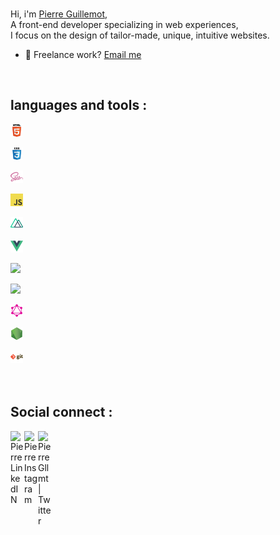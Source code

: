 ###
Hi, i'm [Pierre Guillemot](https://pierreguillemot.com/), <br>A front-end developer specializing in web experiences,<br> 
I focus on the design of tailor-made, unique, intuitive websites.
<br />

- 💼 Freelance work? [Email me](mailto:contact@pierreguillemot.com)

<br />

## languages and tools :

<code><a href="https://fr.wikipedia.org/wiki/HTML5"><img height="20" src="https://raw.githubusercontent.com/github/explore/80688e429a7d4ef2fca1e82350fe8e3517d3494d/topics/html/html.png" /></a></code>

<code><a href="https://developer.mozilla.org/fr/docs/Web/CSS"><img height="20" src="https://raw.githubusercontent.com/github/explore/80688e429a7d4ef2fca1e82350fe8e3517d3494d/topics/css/css.png" /></a></code>

<code><a href="https://sass-lang.com/"><img height="20" src="https://raw.githubusercontent.com/github/explore/80688e429a7d4ef2fca1e82350fe8e3517d3494d/topics/sass/sass.png" /></a></code>

<code><a href="https://developer.mozilla.org/fr/docs/Web/JavaScript"><img height="20" src="https://raw.githubusercontent.com/github/explore/80688e429a7d4ef2fca1e82350fe8e3517d3494d/topics/javascript/javascript.png"/></a></code>

<code><a href="https://nuxtjs.org/"><img height="20" src="https://raw.githubusercontent.com/github/explore/37f1f9609f5c48a47f4d9c1a916fc2069fd0141c/topics/nuxt/nuxt.png"/></a></code>

<code><a href="https://vuejs.org/"><img height="20" src="https://raw.githubusercontent.com/github/explore/80688e429a7d4ef2fca1e82350fe8e3517d3494d/topics/vue/vue.png"/></a></code>

<code><a href="https://vitejs.dev/"><img height="20" src="https://camo.githubusercontent.com/61e102d7c605ff91efedb9d7e47c1c4a07cef59d3e1da202fd74f4772122ca4e/68747470733a2f2f766974656a732e6465762f6c6f676f2e737667"/></a></code>

<code><a href="https://greensock.com/gsap/"><img height="20" src="https://greensock.com/uploads/monthly_2020_03/tweenmax.png.cf27916e926fbb328ff214f66b4c8429.png"/></a></code>

<code><a href="https://graphql.org/"><img height="20" src="https://raw.githubusercontent.com/github/explore/5c058a388828bb5fde0bcafd4bc867b5bb3f26f3/topics/graphql/graphql.png" /></a></code>

<code><a href="https://nodejs.org/en/"><img height="20" src="https://raw.githubusercontent.com/github/explore/80688e429a7d4ef2fca1e82350fe8e3517d3494d/topics/nodejs/nodejs.png" /></a></code>

<code><a href="https://git-scm.com/"><img height="20" src="https://raw.githubusercontent.com/github/explore/80688e429a7d4ef2fca1e82350fe8e3517d3494d/topics/git/git.png" /></a></code>
<br />
<br />
<br />
 
## Social connect :

<a href="https://www.linkedin.com/in/gllmt/">
  <img align="left" alt="Pierre LinkedIN" width="22px" src="https://raw.githubusercontent.com/peterthehan/peterthehan/master/assets/linkedin.svg" />
</a>
<a href="https://www.instagram.com/pierre.digital/">
  <img align="left" alt="Pierre Instagram" width="22px" src="https://raw.githubusercontent.com/hussainweb/hussainweb/main/icons/instagram.png" />
</a>
<a href="https://twitter.com/pgllmt">
  <img align="left" alt="Pierre Gllmt | Twitter" width="22px" src="https://raw.githubusercontent.com/peterthehan/peterthehan/master/assets/twitter.svg" />
</a>

